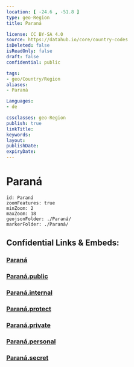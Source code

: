 ```yaml
---
location: [ -24.6 , -51.8 ] 
type: geo-Region
title: Paraná

license: CC BY-SA 4.0
source: https://datahub.io/core/country-codes
isDeleted: false
isReadOnly: false
draft: false
confidential: public

tags:
- geo/Country/Region
aliases:
- Paraná

Languages:
- de

cssclasses: geo-Region
publish: true
linkTitle: 
keywords: 
layout: 
publishDate: 
expiryDate: 
---
```


# Paraná

```leaflet
id: Paraná
zoomFeatures: true 
minZoom: 2 
maxZoom: 18
geojsonFolder: ./Paraná/
markerFolder: ./Paraná/
```


## Confidential Links & Embeds: 

### [Paraná](/_Standards/Earth/Continent/America~South/Brazil/states~Brazil/Paraná.md) 

### [Paraná.public](/_public/Earth/Continent/America~South/Brazil/states~Brazil/Paraná.public.md) 

### [Paraná.internal](/_internal/Earth/Continent/America~South/Brazil/states~Brazil/Paraná.internal.md) 

### [Paraná.protect](/_protect/Earth/Continent/America~South/Brazil/states~Brazil/Paraná.protect.md) 

### [Paraná.private](/_private/Earth/Continent/America~South/Brazil/states~Brazil/Paraná.private.md) 

### [Paraná.personal](/_personal/Earth/Continent/America~South/Brazil/states~Brazil/Paraná.personal.md) 

### [Paraná.secret](/_secret/Earth/Continent/America~South/Brazil/states~Brazil/Paraná.secret.md)

